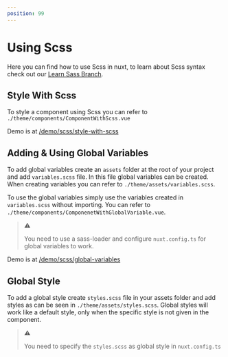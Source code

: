 ```yaml
---
position: 99
---
```


# Using Scss

Here you can find how to use Scss in nuxt, to learn about Scss syntax check out
our [Learn Sass Branch](https://github.com/mouseless/learn-css/pull/2).

## Style With Scss

To style a component using Scss you can refer to
`./theme/components/ComponentWithScss.vue`

Demo is at [/demo/scss/style-with-scss](/demo/scss/style-with-scss)

## Adding & Using Global Variables

To add global variables create an `assets` folder at the root of your project
and add `variables.scss` file. In this file global variables can be created.
When creating variables you can refer to `./theme/assets/variables.scss`.

To use the global variables simply use the variables created in
`variables.scss` without importing. You can refer to
`./theme/components/ComponenetWithGlobalVariable.vue`.

> :warning:
>
> You need to use a sass-loader and configure `nuxt.config.ts` for global
> variables to work.

Demo is at [/demo/scss/global-variables](/demo/scss/global-variables)

## Global Style

To add a global style create `styles.scss` file in your assets folder and add
styles as can be seen in `./theme/assets/styles.scss`. Global styles will work
like a default style, only when the specific style is not given in the
component.

> :warning:
>
> You need to specify the `styles.scss` as global style in `nuxt.config.ts`